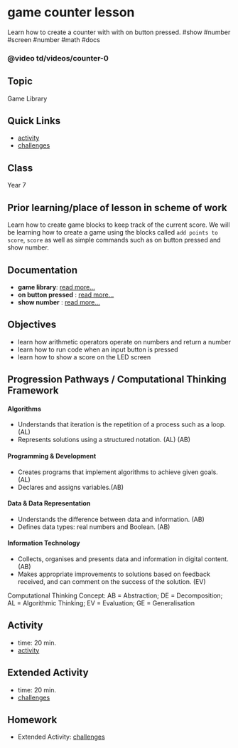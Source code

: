 # game counter lesson

Learn how to create a counter with with on button pressed. #show #number #screen  #number #math #docs

### @video td/videos/counter-0

## Topic

Game Library

## Quick Links

* [activity](/microbit/lessons/game-counter/activity)
* [challenges](/microbit/lessons/game-counter/challenges)

## Class

Year 7

## Prior learning/place of lesson in scheme of work

Learn how to create game blocks to keep track of the current score. We will be learning how to create a game using the blocks called  `add points to score`, `score` as well as simple commands such as on button pressed and show number.

## Documentation

* **game library**: [read more...](/microbit/js/game-library)
* **on button pressed** : [read more...](/microbit/reference/input/on-button-pressed)
* **show number** : [read more...](/microbit/reference/basic/show-number)

## Objectives

* learn how arithmetic operators operate on numbers and return a number
* learn how to run code when an input button is pressed
* learn how to show a score on the LED screen

## Progression Pathways / Computational Thinking Framework

#### Algorithms

* Understands that iteration is the repetition of a process such as a loop. (AL)
* Represents solutions using a structured notation. (AL) (AB)

#### Programming & Development

* Creates programs that implement algorithms to achieve given goals. (AL)
* Declares and assigns variables.(AB)

#### Data & Data Representation

* Understands the difference between data and information. (AB)
* Defines data types: real numbers and Boolean. (AB)

#### Information Technology

*  Collects, organises and presents data and information in digital content. (AB)
* Makes appropriate improvements to solutions based on feedback received, and can comment on the success of the solution. (EV)

Computational Thinking Concept: AB = Abstraction; DE = Decomposition; AL = Algorithmic Thinking; EV = Evaluation; GE = Generalisation

## Activity

* time: 20 min.
* [activity](/microbit/lessons/game-counter/activity)

## Extended Activity

* time: 20 min.
* [challenges](/microbit/lessons/game-counter/challenges)

## Homework

* Extended Activity: [challenges](/microbit/lessons/game-counter/challenges)

